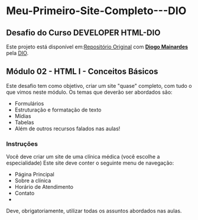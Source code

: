 # Meu-Primeiro-Site-Completo---DIO #

## Desafio do Curso DEVELOPER HTML-DIO ##

Este projeto está disponível em:[Repositório Original](https://github.com/digitalinnovationone/trilha-html-modulo-2/blob/main/README.md) com **[Diogo Mainardes](https://github.com/diogomainardes)** pela [DIO](https://github.com/digitalinnovationone).

## Módulo 02 - HTML I - Conceitos Básicos ##

Este desafio tem como objetivo, criar um site "quase" completo, com tudo o que vimos neste módulo. Os temas que deverão ser abordados são:

* Formulários
* Estruturação e formatação de texto
* Mídias
* Tabelas
* Além de outros recursos falados nas aulas!

### Instruções ###

Você deve criar um site de uma clínica médica (você escolhe a especialidade)
Este site deve conter o seguinte menu de navegação:

- Página Principal
- Sobre a clínica
- Horário de Atendimento
- Contato
- 
Deve, obrigatoriamente, utilizar todas os assuntos abordados nas aulas.

